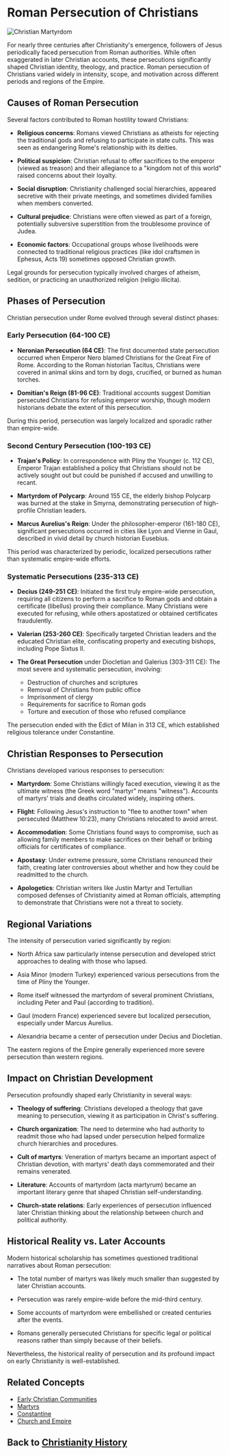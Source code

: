 # Roman Persecution of Christians

![Christian Martyrdom](../../images/roman_persecution.jpg)

For nearly three centuries after Christianity's emergence, followers of Jesus periodically faced persecution from Roman authorities. While often exaggerated in later Christian accounts, these persecutions significantly shaped Christian identity, theology, and practice. Roman persecution of Christians varied widely in intensity, scope, and motivation across different periods and regions of the Empire.

## Causes of Roman Persecution

Several factors contributed to Roman hostility toward Christians:

- **Religious concerns**: Romans viewed Christians as atheists for rejecting the traditional gods and refusing to participate in state cults. This was seen as endangering Rome's relationship with its deities.

- **Political suspicion**: Christian refusal to offer sacrifices to the emperor (viewed as treason) and their allegiance to a "kingdom not of this world" raised concerns about their loyalty.

- **Social disruption**: Christianity challenged social hierarchies, appeared secretive with their private meetings, and sometimes divided families when members converted.

- **Cultural prejudice**: Christians were often viewed as part of a foreign, potentially subversive superstition from the troublesome province of Judea.

- **Economic factors**: Occupational groups whose livelihoods were connected to traditional religious practices (like idol craftsmen in Ephesus, Acts 19) sometimes opposed Christian growth.

Legal grounds for persecution typically involved charges of atheism, sedition, or practicing an unauthorized religion (religio illicita).

## Phases of Persecution

Christian persecution under Rome evolved through several distinct phases:

### Early Persecution (64-100 CE)

- **Neronian Persecution (64 CE)**: The first documented state persecution occurred when Emperor Nero blamed Christians for the Great Fire of Rome. According to the Roman historian Tacitus, Christians were covered in animal skins and torn by dogs, crucified, or burned as human torches.

- **Domitian's Reign (81-96 CE)**: Traditional accounts suggest Domitian persecuted Christians for refusing emperor worship, though modern historians debate the extent of this persecution.

During this period, persecution was largely localized and sporadic rather than empire-wide.

### Second Century Persecution (100-193 CE)

- **Trajan's Policy**: In correspondence with Pliny the Younger (c. 112 CE), Emperor Trajan established a policy that Christians should not be actively sought out but could be punished if accused and unwilling to recant.

- **Martyrdom of Polycarp**: Around 155 CE, the elderly bishop Polycarp was burned at the stake in Smyrna, demonstrating persecution of high-profile Christian leaders.

- **Marcus Aurelius's Reign**: Under the philosopher-emperor (161-180 CE), significant persecutions occurred in cities like Lyon and Vienne in Gaul, described in vivid detail by church historian Eusebius.

This period was characterized by periodic, localized persecutions rather than systematic empire-wide efforts.

### Systematic Persecutions (235-313 CE)

- **Decius (249-251 CE)**: Initiated the first truly empire-wide persecution, requiring all citizens to perform a sacrifice to Roman gods and obtain a certificate (libellus) proving their compliance. Many Christians were executed for refusing, while others apostatized or obtained certificates fraudulently.

- **Valerian (253-260 CE)**: Specifically targeted Christian leaders and the educated Christian elite, confiscating property and executing bishops, including Pope Sixtus II.

- **The Great Persecution** under Diocletian and Galerius (303-311 CE): The most severe and systematic persecution, involving:
  - Destruction of churches and scriptures
  - Removal of Christians from public office
  - Imprisonment of clergy
  - Requirements for sacrifice to Roman gods
  - Torture and execution of those who refused compliance

The persecution ended with the Edict of Milan in 313 CE, which established religious tolerance under Constantine.

## Christian Responses to Persecution

Christians developed various responses to persecution:

- **Martyrdom**: Some Christians willingly faced execution, viewing it as the ultimate witness (the Greek word "martyr" means "witness"). Accounts of martyrs' trials and deaths circulated widely, inspiring others.

- **Flight**: Following Jesus's instruction to "flee to another town" when persecuted (Matthew 10:23), many Christians relocated to avoid arrest.

- **Accommodation**: Some Christians found ways to compromise, such as allowing family members to make sacrifices on their behalf or bribing officials for certificates of compliance.

- **Apostasy**: Under extreme pressure, some Christians renounced their faith, creating later controversies about whether and how they could be readmitted to the church.

- **Apologetics**: Christian writers like Justin Martyr and Tertullian composed defenses of Christianity aimed at Roman officials, attempting to demonstrate that Christians were not a threat to society.

## Regional Variations

The intensity of persecution varied significantly by region:

- North Africa saw particularly intense persecution and developed strict approaches to dealing with those who lapsed.

- Asia Minor (modern Turkey) experienced various persecutions from the time of Pliny the Younger.

- Rome itself witnessed the martyrdom of several prominent Christians, including Peter and Paul (according to tradition).

- Gaul (modern France) experienced severe but localized persecution, especially under Marcus Aurelius.

- Alexandria became a center of persecution under Decius and Diocletian.

The eastern regions of the Empire generally experienced more severe persecution than western regions.

## Impact on Christian Development

Persecution profoundly shaped early Christianity in several ways:

- **Theology of suffering**: Christians developed a theology that gave meaning to persecution, viewing it as participation in Christ's suffering.

- **Church organization**: The need to determine who had authority to readmit those who had lapsed under persecution helped formalize church hierarchies and procedures.

- **Cult of martyrs**: Veneration of martyrs became an important aspect of Christian devotion, with martyrs' death days commemorated and their remains venerated.

- **Literature**: Accounts of martyrdom (acta martyrum) became an important literary genre that shaped Christian self-understanding.

- **Church-state relations**: Early experiences of persecution influenced later Christian thinking about the relationship between church and political authority.

## Historical Reality vs. Later Accounts

Modern historical scholarship has sometimes questioned traditional narratives about Roman persecution:

- The total number of martyrs was likely much smaller than suggested by later Christian accounts.

- Persecution was rarely empire-wide before the mid-third century.

- Some accounts of martyrdom were embellished or created centuries after the events.

- Romans generally persecuted Christians for specific legal or political reasons rather than simply because of their beliefs.

Nevertheless, the historical reality of persecution and its profound impact on early Christianity is well-established.

## Related Concepts
- [Early Christian Communities](./early_communities.md)
- [Martyrs](./martyrs.md)
- [Constantine](./constantine.md)
- [Church and Empire](./church_and_empire.md)

## Back to [Christianity History](./README.md)
